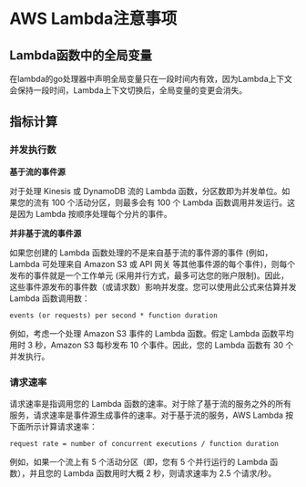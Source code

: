 # AWS Lambda注意事项

## Lambda函数中的全局变量

在lambda的go处理器中声明全局变量只在一段时间内有效，因为Lambda上下文会保持一段时间，Lambda上下文切换后，全局变量的变更会消失。



## 指标计算

### 并发执行数

**基于流的事件源**

对于处理 Kinesis 或 DynamoDB 流的 Lambda 函数，分区数即为并发单位。如果您的流有 100 个活动分区，则最多会有 100 个 Lambda 函数调用并发运行。这是因为 Lambda 按顺序处理每个分片的事件。

**并非基于流的事件源**

如果您创建的 Lambda 函数处理的不是来自基于流的事件源的事件 (例如，Lambda 可处理来自 Amazon S3 或 API 网关 等其他事件源的每个事件)，则每个发布的事件就是一个工作单元 (采用并行方式，最多可达您的账户限制)。因此，这些事件源发布的事件数（或请求数）影响并发度。您可以使用此公式来估算并发 Lambda 函数调用数：

```
events (or requests) per second * function duration
```

例如，考虑一个处理 Amazon S3 事件的 Lambda 函数。假定 Lambda 函数平均用时 3 秒，Amazon S3 每秒发布 10 个事件。因此，您的 Lambda 函数有 30 个并发执行。



### 请求速率

请求速率是指调用您的 Lambda 函数的速率。对于除了基于流的服务之外的所有服务，请求速率是事件源生成事件的速率。对于基于流的服务，AWS Lambda 按下面所示计算请求速率：

```
request rate = number of concurrent executions / function duration
```

例如，如果一个流上有 5 个活动分区（即，您有 5 个并行运行的 Lambda 函数），并且您的 Lambda 函数用时大概 2 秒，则请求速率为 2.5 个请求/秒。